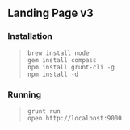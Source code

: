 
## Landing Page v3

### Installation

> `brew install node`           <br>
  `gem install compass`         <br>
  `npm install grunt-cli -g`    <br>
  `npm install -d`

### Running

> `grunt run`                   <br>
  `open http://localhost:9000`
